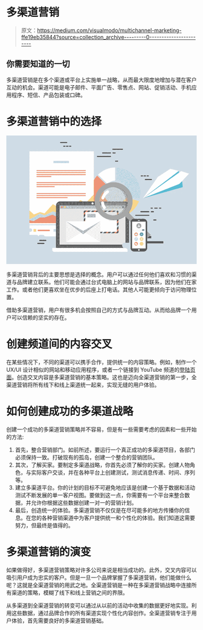 # 多渠道营销

> 原文：<https://medium.com/visualmodo/multichannel-marketing-ffe19eb35844?source=collection_archive---------0----------------------->

## 你需要知道的一切

多渠道营销是在多个渠道或平台上实施单一战略，从而最大限度地增加与潜在客户互动的机会。渠道可能是电子邮件、平面广告、零售点、网站、促销活动、手机应用程序、短信、产品包装或口碑。

# 多渠道营销中的选择

![](img/bd019730feff3e81b59734b83f6633fc.png)

多渠道营销背后的主要思想是选择的概念。用户可以通过任何他们喜欢和习惯的渠道与品牌建立联系。他们可能会通过台式电脑上的网站与品牌联系，因为他们在家工作。或者他们更喜欢坐在优步的后座上打电话。其他人可能更倾向于访问物理位置。

借助多渠道营销，用户有很多机会按照自己的方式与品牌互动。从而给品牌一个用户可以信赖的坚实的存在。

# 创建频道间的内容交叉

在某些情况下，不同的渠道可以携手合作，提供统一的内容策略。例如，制作一个 UX/UI 设计相似的网站和移动应用程序，或者一个链接到 YouTube 频道的[登陆页面](https://visualmodo.com/knowledgebase/one-page-wordpress-site/)。创造交叉内容是多渠道营销的基本策略。这也是迈向全渠道营销的第一步，全渠道营销将所有线下和线上渠道统一起来，实现无缝的用户体验。

# 如何创建成功的多渠道战略

创建一个成功的多渠道营销策略并不容易，但是有一些需要考虑的因素和一些开始的方法:

1.  首先，整合营销部门。如前所述，要运行一个真正成功的多渠道项目，各部门必须保持一致。打破现有的孤岛，创建一个整合的营销团队。
2.  其次，了解买家。要制定多渠道战略，你首先必须了解你的买家。创建人物角色，与实际客户交谈，并在各种平台上创建测试，测试消息传递、时间、序列等。
3.  建立多渠道平台。你的计划的目标不可避免地应该是创建一个基于数据和活动测试不断发展的单一客户视图。要做到这一点，你需要有一个平台来整合数据，并允许你根据这些数据创建一对一的营销计划。
4.  最后，创造统一的体验。多渠道营销不仅仅是在尽可能多的地方传播你的信息。在您的各种营销渠道中为客户提供统一和个性化的体验。我们知道这需要努力，但最终是值得的。

# 多渠道营销的演变

如果做得好，多渠道营销策略对许多公司来说是相当成功的。此外，交叉内容可以吸引用户成为忠实的客户。但是一旦一个品牌掌握了多渠道营销，他们能做什么呢？这就是全渠道营销的用武之地。全渠道营销是一种在多渠道营销战略中连接所有渠道的策略，模糊了线下和线上营销之间的界限。

从多渠道到全渠道营销的转变可以通过从以前的活动中收集的数据更好地实现。利用这些数据，通过品牌合作的所有渠道实现个性化内容创作。全渠道营销专注于用户体验，首先需要良好的多渠道营销基础。